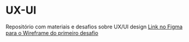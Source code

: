 # UX-UI
Repositório com materiais e desafios sobre UX/UI design
[Link no Figma para o Wireframe do primeiro desafio](https://www.figma.com/file/VcuSF5TVu29a7BuSoNy9KE/Untitled?type=design&node-id=0%3A1&t=lEd2gvBCc12Rde79-1)
